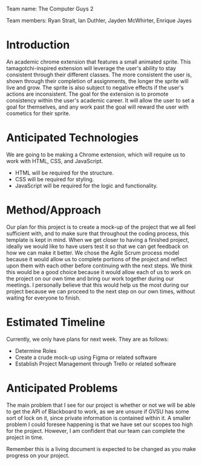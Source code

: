 Team name: The Computer Guys 2

Team members: Ryan Strait, Ian Duthler, Jayden McWhirter, Enrique Jayes

# Introduction

An academic chrome extension that features a small animated sprite. This tamagotchi-inspired extension will leverage the user's ability to stay consistent through their different classes. The more consistent the user is, shown through their completion of assignments, the longer the sprite will live and grow. The sprite is also subject to negative effects if the user's actions are inconsistent.
The goal for the extension is to promote consistency within the user's academic career. It will allow the user to set a goal for themselves, and any work past the goal will reward the user with cosmetics for their sprite.

# Anticipated Technologies

We are going to be making a Chrome extension, which will require us to work with HTML, CSS, and JavaScript. 
* HTML will be required for the structure. 
* CSS will be required for styling.
* JavaScript will be required for the logic and functionality.

# Method/Approach

Our plan for this project is to create a mock-up of the project that we all feel sufficient with, and to make sure that throughout the coding process, this template is kept in mind. When we get closer to having a finished project, ideally we would like to have users test it so that we can get feedback on how we can make it better.
We chose the Agile Scrum process model because it would allow us to complete portions of the project and reflect upon them with each other before continuing with the next steps. We think this would be a good choice because it would allow each of us to work on the project on our own time and bring our work together during our meetings. I personally believe that this would help us the most during our project because we can proceed to the next step on our own times, without waiting for everyone to finish.

# Estimated Timeline

Currently, we only have plans for next week. They are as follows:
* Determine Roles
* Create a crude mock-up using Figma or related software
* Establish Project Management through Trello or related software

# Anticipated Problems

The main problem that I see for our project is whether or not we will be able to get the API of Blackboard to work, as we are unsure if GVSU has some sort of lock on it, since private information is contained within it.
A smaller problem I could foresee happening is that we have set our scopes too high for the project. However, I am confident that our team can complete the project in time. 

Remember this is a living document is expected to be changed as you make progress on your project.
